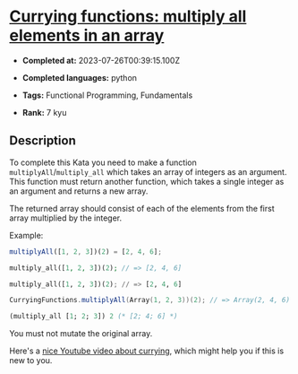 # [Currying functions: multiply all elements in an array](https://www.codewars.com/kata/586909e4c66d18dd1800009b)

- **Completed at:** 2023-07-26T00:39:15.100Z

- **Completed languages:** python

- **Tags:** Functional Programming, Fundamentals

- **Rank:** 7 kyu

## Description

To complete this Kata you need to make a function `multiplyAll`/`multiply_all` which takes an array of integers as an argument. This function must return another function, which takes a single integer as an argument and returns a new array. 

The returned array should consist of each of the elements from the first array multiplied by the integer.

Example:

```javascript
multiplyAll([1, 2, 3])(2) = [2, 4, 6];
```
```php
multiply_all([1, 2, 3])(2); // => [2, 4, 6]
```
```python
multiply_all([1, 2, 3])(2); // => [2, 4, 6]
```
```scala
CurryingFunctions.multiplyAll(Array(1, 2, 3))(2); // => Array(2, 4, 6)
```
```ocaml
(multiply_all [1; 2; 3]) 2 (* [2; 4; 6] *)
```

You must not mutate the original array.

Here's a [nice Youtube video about currying](https://www.youtube.com/watch?v=iZLP4qOwY8I), which might help you if this is new to you.